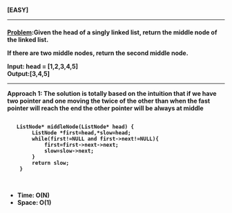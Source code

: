 <b>[EASY]</b>
<br/>

<hr/>

<h4><a href="https://leetcode.com/problems/middle-of-the-linked-list/description/?envType=daily-question&envId=2024-03-07">Problem</a>:Given the head of a singly linked list, return the middle node of the linked list.

If there are two middle nodes, return the second middle node.

<b>Input:</b>  head = [1,2,3,4,5]<br>
<b>Output:</b>[3,4,5]<br>

<hr>
<b>Approach 1: The solution is totally based on the intuition that if we have two pointer and one moving the twice of the other than when the fast pointer will reach the end the other pointer will be always at middle</b>

<br/>

```

   ListNode* middleNode(ListNode* head) {
        ListNode *first=head,*slow=head;
        while(first!=NULL and first->next!=NULL){
            first=first->next->next;
            slow=slow->next;
        }
        return slow;
    }

```

<br/>
<ul>
<li>Time: O(N) </li>
<li>Space: O(1) </li>
</ul>
